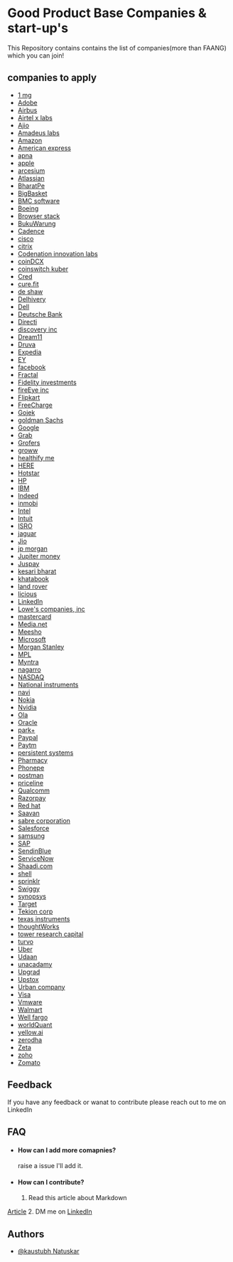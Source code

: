 
# Good Product Base Companies & start-up's 

This Repository contains contains the list of companies(more than FAANG) which you can join!




## companies to apply

* [1 mg](https://www.1mg.com/jobs)  
* [Adobe](https://www.adobe.com/careers.html)  
* [Airbus](https://www.airbus.com/careers.html)  
* [Airtel x labs](https://careers.airtel.com/)  
* [Ajio](https://www.ajio.com/ajio-careers)  
* [Amadeus labs](https://jobs.amadeus.com/)  
* [Amazon](https://www.amazon.jobs/en/)  
* [American express](https://www.americanexpress.com/en-us/careers/)  
* [apna]()  
* [apple](https://www.apple.com/careers/us/)  
* [arcesium](https://www.arcesium.com/careers.html)  
* [Atlassian](https://www.atlassian.com/company/careers)  
* [BharatPe](https://bharatpe.com/career)  
* [BigBasket](https://careers.bigbasket.com/)  
* [BMC software](https://www.bmc.com/careers/careers.html)  
* [Boeing](https://jobs.boeing.com/)  
* [Browser stack](https://www.browserstack.com/careers)  
* [BukuWarung](https://www.notion.so/BukuWarung-Building-the-digital-infrastructure-for-60-million-MSMEs-in-Indonesia-7e8a4f614acb4c4888659f9d36179579)  
* [Cadence](https://www.cadence.com/en_US/home/company/careers.html)  
* [cisco](https://jobs.cisco.com/)  
* [citrix](https://jobs.citrix.com/)  
* [Codenation innovation labs](http://codenation.co.in/hiringprocess.html)  
* [coinDCX](https://careers.coindcx.com/)  
* [coinswitch kuber](https://recruiterflow.com/coinswitch/jobs)  
* [Cred](https://careers.cred.club/)  
* [cure.fit](https://www.cult.fit/careers)  
* [de shaw](https://www.deshawindia.com/careers/career-development)  
* [Delhivery](https://www.delhivery.com/careers/)  
* [Dell](https://jobs.dell.com/)  
* [Deutsche Bank](https://careers.db.com/)  
* [Directi](https://careers.directi.com/)  
* [discovery inc](https://jobs.discovery.com/careers-home/)  
* [Dream11](https://www.dreamsports.group/careers)  
* [Druva](https://www.druva.com/about/careers/)  
* [Expedia](https://lifeatexpediagroup.com/jobs/)  
* [EY](https://careers.ey.com/)  
* [facebook](https://www.facebook.com/careers/jobs/)  
* [Fractal](https://fractal.ai/job-openings/)  
* [Fidelity investments](https://jobs.fidelity.com/)  
* [fireEye inc](https://www.fireeye.com/company/jobs.html)  
* [Flipkart](https://www.flipkartcareers.com/)  
* [FreeCharge](https://careers.freecharge.in/)  
* [Gojek](https://career.gojek.com/)  
* [goldman Sachs](https://www.goldmansachs.com/careers/)  
* [Google](https://careers.google.com/)  
* [Grab](https://grab.careers/)  
* [Grofers](https://grofers.com/careers/)  
* [groww](https://groww.skillate.com/)  
* [healthify me](https://www.healthifyme.com/careers/)  
* [HERE](https://www.here.com/careers)  
* [Hotstar](https://tech.hotstar.com/)  
* [HP](https://jobs.hp.com/)  
* [IBM]()  
* [Indeed]()  
* [inmobi]()  
* [Intel]()  
* [Intuit]()  
* [ISRO]()  
* [jaguar]()  
* [Jio]()  
* [jp morgan]()    
* [Jupiter money]()  
* [Juspay]()  
* [kesari bharat]()  
* [khatabook]()  
* [land rover]()  
* [licious]()  
* [LinkedIn]()  
* [Lowe's companies, inc]()  
* [mastercard]()  
* [Media.net]()  
* [Meesho]()  
* [Microsoft]()  
* [Morgan Stanley]()  
* [MPL]()    
* [Myntra]()  
* [nagarro]()  
* [NASDAQ]()  
* [National instruments]()  
* [navi]()    
* [Nokia]()  
* [Nvidia]()  
* [Ola]()  
* [Oracle]()  
* [park+]()  
* [Paypal]()  
* [Paytm]()  
* [persistent systems]()  
* [Pharmacy]()  
* [Phonepe]()  
* [postman]()  
* [priceline]()  
* [Qualcomm]()  
* [Razorpay]()  
* [Red hat]()  
* [Saavan]()  
* [sabre corporation]()  
* [Salesforce]()  
* [samsung]()  
* [SAP]()  
* [SendinBlue]()  
* [ServiceNow]()  
* [Shaadi.com]()  
* [shell]()  
* [sprinklr]()  
* [Swiggy]()  
* [synopsys]()  
* [Target]()  
* [Tekion corp]()  
* [texas instruments]()  
* [thoughtWorks]()  
* [tower research capital]()  
* [turvo]()  
* [Uber]()  
* [Udaan]()  
* [unacadamy]()  
* [Upgrad]()  
* [Upstox]()  
* [Urban company]()  
* [Visa]()  
* [Vmware]()  
* [Walmart]()  
* [Well fargo]()  
* [worldQuant]()  
* [yellow.ai]()  
* [zerodha]()  
* [Zeta]()  
* [zoho]()   
* [Zomato]()  


## Feedback

If you have any feedback or wanat to contribute please reach out to me on LinkedIn  

## FAQ

* #### How can I add more comapnies?
  raise a issue I'll add it.

* #### How can I contribute?
  1. Read this article about Markdown

[Article](https://guides.github.com/features/mastering-markdown/)
  2. DM me on [LinkedIn](https://www.linkedin.com/in/kaustubhnatuskar/)

  


## Authors

- [@kaustubh Natuskar](https://www.linkedin.com/in/kaustubhnatuskar/)






































































































































































































































































































































































































































































































































































































































































































































































































































































































  
